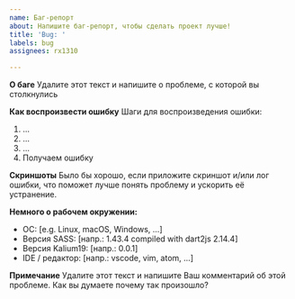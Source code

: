 ```yaml
---
name: Баг-репорт
about: Напишите баг-репорт, чтобы сделать проект лучше!
title: 'Bug: '
labels: bug
assignees: rx1310

---
```


**О баге**
Удалите этот текст и напишите о проблеме, с которой вы столкнулись

**Как воспроизвести ошибку**
Шаги для воспроизведения ошибки:
1. ...
2. ...
3. ...
4. Получаем ошибку

**Скриншоты**
Было бы хорошо, если приложите скриншот и/или лог ошибки, что поможет лучше понять проблему и ускорить её устранение. 

**Немного о рабочем окружении:**
 - ОС: [e.g. Linux, macOS, Windows, ...]
 - Версия SASS: [напр.: 1.43.4 compiled with dart2js 2.14.4]
 - Версия Kalium19: [напр.: 0.0.1]
 - IDE / редактор: [напр.: vscode, vim, atom, ...]

**Примечание**
Удалите этот текст и напишите Ваш комментарий об этой проблеме. Как вы думаете почему так произошло?
